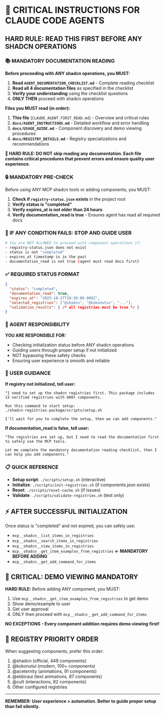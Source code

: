 # 🚨 CRITICAL INSTRUCTIONS FOR CLAUDE CODE AGENTS

## HARD RULE: READ THIS FIRST BEFORE ANY SHADCN OPERATIONS

### 📚 MANDATORY DOCUMENTATION READING

**Before proceeding with ANY shadcn operations, you MUST:**

1. **Read `AGENT_DOCUMENTATION_CHECKLIST.md`** - Complete reading checklist
2. **Read all 4 documentation files** as specified in the checklist
3. **Verify your understanding** using the checklist questions
4. **ONLY THEN** proceed with shadcn operations

**Files you MUST read (in order):**
1. **This file** (`CLAUDE_AGENT_FIRST_READ.md`) - Overview and critical rules
2. **`docs/AGENT_INSTRUCTIONS.md`** - Detailed workflow and error handling  
3. **`docs/USAGE_GUIDE.md`** - Component discovery and demo viewing procedures
4. **`docs/REGISTRY_DETAILS.md`** - Registry specializations and recommendations

**🚫 HARD RULE: DO NOT skip reading any documentation. Each file contains critical procedures that prevent errors and ensure quality user experience.**

### 🔒 MANDATORY PRE-CHECK

Before using ANY MCP shadcn tools or adding components, you MUST:

1. **Check if `registry-status.json` exists** in the project root
2. **Verify status is "completed"** 
3. **Verify expires_at is not older than 24 hours**
4. **Verify documentation_read is true** - Ensures agent has read all required docs

### 🚫 IF ANY CONDITION FAILS: STOP AND GUIDE USER

```bash
# You are NOT ALLOWED to proceed with component operations if:
- registry-status.json does not exist
- status is not "completed" 
- expires_at timestamp is in the past
- documentation_read is not true (agent must read docs first)
```

### ✅ REQUIRED STATUS FORMAT

```json
{
  "status": "completed",
  "documentation_read": true,
  "expires_at": "2025-10-27T10:30:00.000Z",
  "selected_registries": ["@shadcn", "@kokonutui", "..."],
  "validation_results": { /* all registries must be true */ }
}
```

### 🚨 AGENT RESPONSIBILITY

**YOU ARE RESPONSIBLE FOR:**
- Checking initialization status before ANY shadcn operations
- Guiding users through proper setup if not initialized
- NOT bypassing these safety checks
- Ensuring user experience is smooth and reliable

### 🔧 USER GUIDANCE

**If registry not initialized, tell user:**
```
"I need to set up the shadcn registries first. This package includes 13 verified registries with 600+ components.

Run this command to start setup:
./shadcn-registries-package/scripts/setup.sh

I'll wait for you to complete the setup, then we can add components."
```

**If documentation_read is false, tell user:**
```
"The registries are set up, but I need to read the documentation first to safely use the MCP tools.

Let me complete the mandatory documentation reading checklist, then I can help you add components."
```

### 📋 QUICK REFERENCE

- **Setup script**: `./scripts/setup.sh` (interactive)
- **Initialize**: `./scripts/init-registries.sh` (if components.json exists)
- **Reset**: `./scripts/reset-cache.sh` (if issues)
- **Validate**: `./scripts/validate-registries.sh` (test only)

## ⚡ AFTER SUCCESSFUL INITIALIZATION

Once status is "completed" and not expired, you can safely use:
- `mcp__shadcn__list_items_in_registries`
- `mcp__shadcn__search_items_in_registries`
- `mcp__shadcn__view_items_in_registries`
- `mcp__shadcn__get_item_examples_from_registries` **← MANDATORY BEFORE ADDING**
- `mcp__shadcn__get_add_command_for_items`

## 🚨 CRITICAL: DEMO VIEWING MANDATORY

**HARD RULE:** Before adding ANY component, you MUST:
1. Use `mcp__shadcn__get_item_examples_from_registries` to get demo
2. Show demo/example to user 
3. Get user approval
4. ONLY then proceed with `mcp__shadcn__get_add_command_for_items`

**NO EXCEPTIONS - Every component addition requires demo viewing first!**

## 🎯 REGISTRY PRIORITY ORDER

When suggesting components, prefer this order:
1. @shadcn (official, 449 components)
2. @kokonutui (modern, 100+ components)  
3. @aceternity (animations, 91 components)
4. @eldoraui (text animations, 87 components)
5. @cult (interactions, 82 components)
6. Other configured registries

---

**REMEMBER: User experience > automation. Better to guide proper setup than fail silently.**